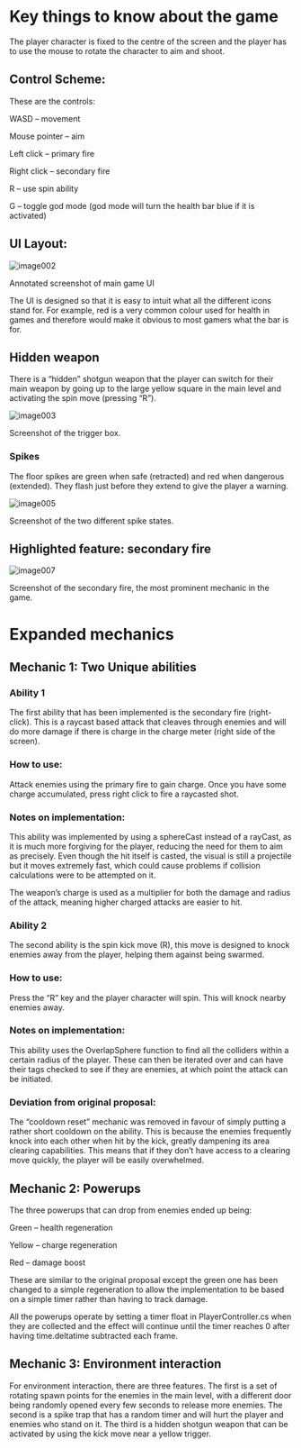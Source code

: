 ﻿# Key things to know about the game
The player character is fixed to the centre of the screen and the player has to use the mouse to rotate the character to aim and shoot.
## Control Scheme:
These are the controls:

WASD – movement

Mouse pointer – aim

Left click – primary fire

Right click – secondary fire

R – use spin ability

G – toggle god mode (god mode will turn the health bar blue if it is activated)
## UI Layout:
![image002](https://github.com/JonnyRichardss/GameDevAssessment/assets/27598237/dd7f797b-18d9-4ade-902c-add5ac021538)

Annotated screenshot of main game UI

The UI is designed so that it is easy to intuit what all the different icons stand for. For example, red is a very common colour used for health in games and therefore would make it obvious to most gamers what the bar is for.
## Hidden weapon
There is a “hidden” shotgun weapon that the player can switch for their main weapon by going up to the large yellow square in the main level and activating the spin move (pressing “R”). 

![image003](https://github.com/JonnyRichardss/GameDevAssessment/assets/27598237/9cff4dbb-0b01-41d8-ad74-7f36f63f8d93)

Screenshot of the trigger box.
### Spikes
The floor spikes are green when safe (retracted) and red when dangerous (extended). They flash just before they extend to give the player a warning. 

![image005](https://github.com/JonnyRichardss/GameDevAssessment/assets/27598237/93b9c9f3-cdf0-4a22-8339-d4d023a74974)

Screenshot of the two different spike states.
## Highlighted feature: secondary fire

![image007](https://github.com/JonnyRichardss/GameDevAssessment/assets/27598237/6cb07ba8-1c7d-4f06-a421-2d57aecc427c)

Screenshot of the secondary fire, the most prominent mechanic in the game.
# Expanded mechanics
## Mechanic 1: Two Unique abilities
### Ability 1
The first ability that has been implemented is the secondary fire (right-click). This is a raycast based attack that cleaves through enemies and will do more damage if there is charge in the charge meter (right side of the screen).
### How to use:
Attack enemies using the primary fire to gain charge. Once you have some charge accumulated, press right click to fire a raycasted shot. 
### Notes on implementation:
This ability was implemented by using a sphereCast instead of a rayCast, as it is much more forgiving for the player, reducing the need for them to aim as precisely. Even though the hit itself is casted, the visual is still a projectile but it moves extremely fast, which could cause problems if collision calculations were to be attempted on it.

The weapon’s charge is used as a multiplier for both the damage and radius of the attack, meaning higher charged attacks are easier to hit.
### Ability 2
The second ability is the spin kick move (R), this move is designed to knock enemies away from the player, helping them against being swarmed.
### How to use:
Press the “R” key and the player character will spin. This will knock nearby enemies away.
### Notes on implementation:
This ability uses the OverlapSphere function to find all the colliders within a certain radius of the player. These can then be iterated over and can have their tags checked to see if they are enemies, at which point the attack can be initiated.
### Deviation from original proposal:
The “cooldown reset” mechanic was removed in favour of simply putting a rather short cooldown on the ability. This is because the enemies frequently knock into each other when hit by the kick, greatly dampening its area clearing capabilities. This means that if they don’t have access to a clearing move quickly, the player will be easily overwhelmed.
## Mechanic 2: Powerups
The three powerups that can drop from enemies ended up being:

Green – health regeneration

Yellow – charge regeneration

Red – damage boost

These are similar to the original proposal except the green one has been changed to a simple regeneration to allow the implementation to be based on a simple timer rather than having to track damage.

All the powerups operate by setting a timer float in PlayerController.cs when they are collected and the effect will continue until the timer reaches 0 after having time.deltatime subtracted each frame.
## Mechanic 3: Environment interaction
For environment interaction, there are three features. The first is a set of rotating spawn points for the enemies in the main level, with a different door being randomly opened every few seconds to release more enemies. The second is a spike trap that has a random timer and will hurt the player and enemies who stand on it. The third is a hidden shotgun weapon that can be activated by using the kick move near a yellow trigger.

